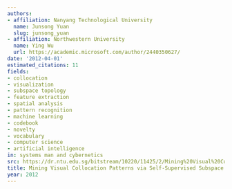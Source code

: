 ```yaml
---
authors:
- affiliation: Nanyang Technological University
  name: Junsong Yuan
  slug: junsong_yuan
- affiliation: Northwestern University
  name: Ying Wu
  url: https://academic.microsoft.com/author/2440350627/
date: '2012-04-01'
estimated_citations: 11
fields:
- collocation
- visualization
- subspace topology
- feature extraction
- spatial analysis
- pattern recognition
- machine learning
- codebook
- novelty
- vocabulary
- computer science
- artificial intelligence
in: systems man and cybernetics
src: https://dr.ntu.edu.sg/bitstream/10220/11425/2/Mining%20Visual%20Collocation%20Patterns%20via%20Self-Supervised%20%20Subspace%20Learning.pdf
title: Mining Visual Collocation Patterns via Self-Supervised Subspace Learning
year: 2012
---
```


